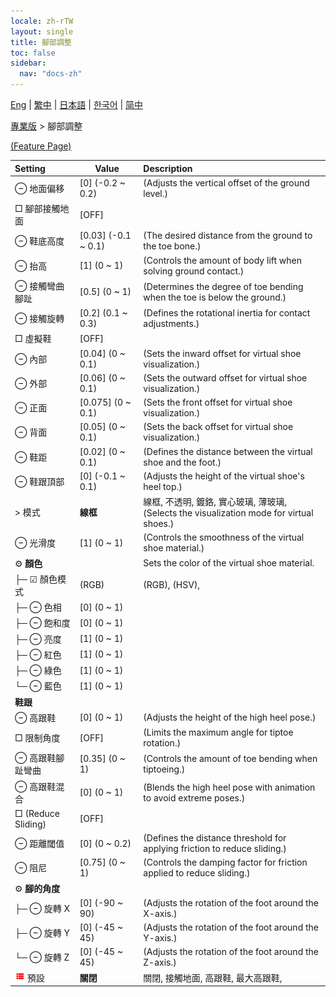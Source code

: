 ```yaml
---
locale: zh-rTW
layout: single
title: 腳部調整
toc: false
sidebar:
  nav: "docs-zh"
---
```

[Eng](/dancexr/menu/2025.4/actor/feet_adjustment) | [繁中](/tw/dancexr/menu/2025.4/actor/feet_adjustment) | [日本語](/jp/dancexr/menu/2025.4/actor/feet_adjustment) | [한국어](/kr/dancexr/menu/2025.4/actor/feet_adjustment) | [简中](/zh/dancexr/menu/2025.4/actor/feet_adjustment)

[專業版](../menu#專業版) > 腳部調整



[(Feature Page)](/tw/dancexr/features/feet_adjustment)

| Setting | Value | Description |
| :--- | --- | :--- |
|  ⊖ 地面偏移| [0] (-0.2 ~ 0.2) | (Adjusts the vertical offset of the ground level.)
|  □ 腳部接觸地面| [OFF] | 
|  ⊖ 鞋底高度| [0.03] (-0.1 ~ 0.1) | (The desired distance from the ground to the toe bone.)
|  ⊖ 抬高| [1] (0 ~ 1) | (Controls the amount of body lift when solving ground contact.)
|  ⊖ 接觸彎曲腳趾| [0.5] (0 ~ 1) | (Determines the degree of toe bending when the toe is below the ground.)
|  ⊖ 接觸旋轉| [0.2] (0.1 ~ 0.3) | (Defines the rotational inertia for contact adjustments.)
|  □ 虛擬鞋| [OFF] | 
|  ⊖ 內部| [0.04] (0 ~ 0.1) | (Sets the inward offset for virtual shoe visualization.)
|  ⊖ 外部| [0.06] (0 ~ 0.1) | (Sets the outward offset for virtual shoe visualization.)
|  ⊖ 正面| [0.075] (0 ~ 0.1) | (Sets the front offset for virtual shoe visualization.)
|  ⊖ 背面| [0.05] (0 ~ 0.1) | (Sets the back offset for virtual shoe visualization.)
|  ⊖ 鞋距| [0.02] (0 ~ 0.1) | (Defines the distance between the virtual shoe and the foot.)
|  ⊖ 鞋跟頂部| [0] (-0.1 ~ 0.1) | (Adjusts the height of the virtual shoe's heel top.)
|  > 模式| **線框** | 線框, 不透明, 鍍鉻, 實心玻璃, 薄玻璃, <br/>(Selects the visualization mode for virtual shoes.) |
|  ⊖ 光滑度| [1] (0 ~ 1) | (Controls the smoothness of the virtual shoe material.)
|  ⚙️ <b>顏色</b>| | Sets the color of the virtual shoe material.
| ├─ ☑ 顏色模式| (RGB) | (RGB), (HSV), 
| ├─ ⊖ 色相| [0] (0 ~ 1) | 
| ├─ ⊖ 飽和度| [0] (0 ~ 1) | 
| ├─ ⊖ 亮度| [1] (0 ~ 1) | 
| ├─ ⊖ 紅色| [1] (0 ~ 1) | 
| ├─ ⊖ 綠色| [1] (0 ~ 1) | 
| └─ ⊖ 藍色| [1] (0 ~ 1) | 
|  <b>鞋跟</b>|| 
|  ⊖ 高跟鞋| [0] (0 ~ 1) | (Adjusts the height of the high heel pose.)
|  □ 限制角度| [OFF] | (Limits the maximum angle for tiptoe rotation.)
|  ⊖ 高跟鞋腳趾彎曲| [0.35] (0 ~ 1) | (Controls the amount of toe bending when tiptoeing.)
|  ⊖ 高跟鞋混合| [0] (0 ~ 1) | (Blends the high heel pose with animation to avoid extreme poses.)
|  □ (Reduce Sliding)| [OFF] | 
|  ⊖ 距離閾值| [0] (0 ~ 0.2) | (Defines the distance threshold for applying friction to reduce sliding.)
|  ⊖ 阻尼| [0.75] (0 ~ 1) | (Controls the damping factor for friction applied to reduce sliding.)
|  ⚙️ <b>腳的角度</b>| | 
| ├─ ⊖ 旋轉 X| [0] (-90 ~ 90) | (Adjusts the rotation of the foot around the X-axis.)
| ├─ ⊖ 旋轉 Y| [0] (-45 ~ 45) | (Adjusts the rotation of the foot around the Y-axis.)
| └─ ⊖ 旋轉 Z| [0] (-45 ~ 45) | (Adjusts the rotation of the foot around the Z-axis.)
| <img src="/images/icon/ic_list.png" alt="list icon"/> 預設| **關閉** | 關閉, 接觸地面, 高跟鞋, 最大高跟鞋,  |
